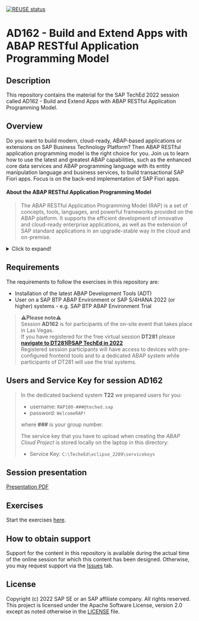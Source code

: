 [![REUSE status](https://api.reuse.software/badge/github.com/SAP-samples/teched2022-AD162)](https://api.reuse.software/info/github.com/SAP-samples/teched2022-AD162)

# AD162 - Build and Extend Apps with ABAP RESTful Application Programming Model

## Description

This repository contains the material for the SAP TechEd 2022 session called AD162 - Build and Extend Apps with ABAP RESTful Application Programming Model.  

## Overview

Do you want to build modern, cloud-ready, ABAP-based applications or extensions on SAP Business Technology Platform? Then ABAP RESTful application programming model is the right choice for you. Join us to learn how to use the latest and greatest ABAP capabilities, such as the enhanced core data services and ABAP programming language with its entity manipulation language and business services, to build transactional SAP Fiori apps. Focus is on the back-end implementation of SAP Fiori apps.

#### About the ABAP RESTful Application Programming Model
  > The ABAP RESTful Application Programming Model (RAP) is a set of concepts, tools, languages, and powerful frameworks provided on the ABAP platform. It supports the efficient development of innovative and cloud-ready enterprise applications, as well as the extension of SAP standard applications in an upgrade-stable way in the cloud and on-premise.

<details>
<summary>Click to expand!</summary>

> RAP is an enabler for improving the user experience and innovating business processes in ABAP-based SAP solutions by leveraging SAP Fiori, SAP HANA, and the cloud. 
> It is a long-term strategic solution for ABAP development on SAP’s flagship product SAP S/4HANA, in the cloud and on-premise (as of release 1909), as well as on the SAP BTP ABAP Environment.

>
> The illustration below shows the high-level end-to-end development stack when working with RAP.  
> 
> ![RAP Big Picture](images/rap_bigpicture.png)
> 
> **Read more**: [Modern ABAP Development with the ABAP RESTful Application Programming Model (RAP)](https://community.sap.com/topics/abap/rap)

</details>

## Requirements

The requirements to follow the exercises in this repository are:
- Installation of the latest ABAP Development Tools (ADT) 
- User on a SAP BTP ABAP Environment or SAP S/4HANA 2022 (or higher) systems - e.g. SAP BTP ABAP Environment Trial

> ⚠**Please note**⚠   
> Session **AD162** is for participants of the on-site event that takes place in Las Vegas.   
> If you have registered for the free virtual session **DT281** please [**navigate to DT281@SAP TechEd in 2022**](https://github.com/SAP-samples/teched2022-DT281/blob/main/README.md)  
> Registered session participants will have access to devices with pre-configured frontend tools and to a dedicated ABAP system while participants of DT281 will use the trial systems.

## Users and Service Key for session AD162

> In the dedicated backend system **T22** we prepared users for you:
> 
> - username:  `RAP100-###@teched.sap`   
> - password:  `WelcomeRAP!`      
> 
> where **###** is your group number.   
> 
> The service key that you have to upload when creating the *ABAP Cloud Project* is stored locally on the laptop in this directory:
>    
> - Service Key: `C:\TecheEd\eclipse_2209\servicekeys`      
>   

## Session presentation

[Presentation PDF](sources/AD162_RAP@SAP_TechEd_2022.pdf)

## Exercises

Start the exercises [here](https://github.com/SAP-samples/abap-platform-rap-workshops/tree/main/rap1xx/rap100#exercises).


## How to obtain support

Support for the content in this repository is available during the actual time of the online session for which this content has been designed. Otherwise, you may request support via the [Issues](../../issues) tab.

## License
Copyright (c) 2022 SAP SE or an SAP affiliate company. All rights reserved. This project is licensed under the Apache Software License, version 2.0 except as noted otherwise in the [LICENSE](LICENSES/Apache-2.0.txt) file.
